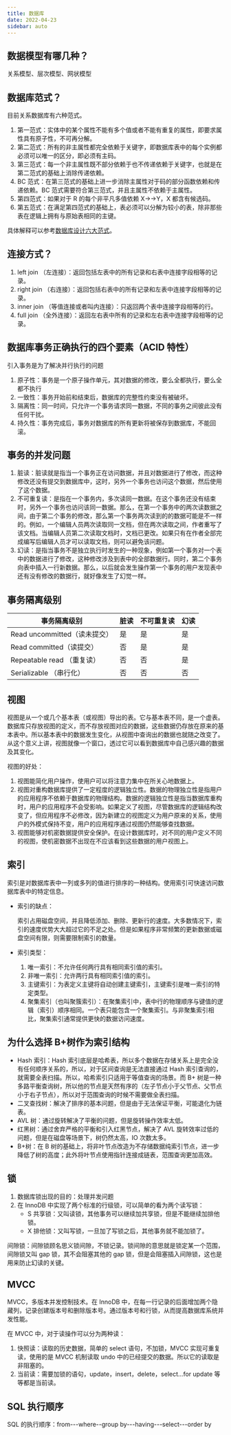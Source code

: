 ```yaml
---
title: 数据库
date: 2022-04-23
sidebar: auto
---
```


## 数据模型有哪几种？

关系模型、层次模型、网状模型

## 数据库范式？

目前关系数据库有六种范式。

1. 第一范式：实体中的某个属性不能有多个值或者不能有重复的属性，即要求属性具有原子性，不可再分解。
2. 第二范式：所有的非主属性都完全依赖于关键字，即数据库表中的每个实例都必须可以唯一的区分，即必须有主码。
3. 第三范式：每一个非主属性既不部分依赖于也不传递依赖于关键字，也就是在第二范式的基础上消除传递依赖。
4. BC 范式：在第三范式的基础上进一步消除主属性对于码的部分函数依赖和传递依赖。BC 范式需要符合第三范式，并且主属性不依赖于主属性。
5. 第四范式：如果对于 R 的每个非平凡多值依赖 X->->Y，X 都含有候选码。
6. 第五范式：在满足第四范式的基础上，表必须可以分解为较小的表，除非那些表在逻辑上拥有与原始表相同的主键。

具体解释可以参考[数据库设计六大范式](https://www.cnblogs.com/Diyo/p/11414424.html)。

## 连接方式？

1. left join （左连接）：返回包括左表中的所有记录和右表中连接字段相等的记录。
2. right join （右连接）：返回包括右表中的所有记录和左表中连接字段相等的记录。
3. inner join （等值连接或者叫内连接）：只返回两个表中连接字段相等的行。
4. full join （全外连接）：返回左右表中所有的记录和左右表中连接字段相等的记录。

## 数据库事务正确执行的四个要素（ACID 特性）

引入事务是为了解决并行执行的问题

1. 原子性：事务是一个原子操作单元，其对数据的修改，要么全都执行，要么全都不执行
2. 一致性：事务开始前和结束后，数据库的完整性约束没有被破坏。
3. 隔离性：同一时间，只允许一个事务请求同一数据，不同的事务之间彼此没有任何干扰。
4. 持久性：事务完成后，事务对数据库的所有更新将被保存到数据库，不能回滚。

## 事务的并发问题

1. 脏读：脏读就是指当一个事务正在访问数据，并且对数据进行了修改，而这种修改还没有提交到数据库中，这时，另外一个事务也访问这个数据，然后使用了这个数据。
2. 不可重复读：是指在一个事务内，多次读同一数据。在这个事务还没有结束时，另外一个事务也访问该同一数据。那么，在第一个事务中的两次读数据之间，由于第二个事务的修改，那么第一个事务两次读到的的数据可能是不一样的。例如，一个编辑人员两次读取同一文档，但在两次读取之间，作者重写了该文档。当编辑人员第二次读取文档时，文档已更改。如果只有在作者全部完成编写后编辑人员才可以读取文档，则可以避免该问题。
3. 幻读：是指当事务不是独立执行时发生的一种现象，例如第一个事务对一个表中的数据进行了修改，这种修改涉及到表中的全部数据行。同时，第二个事务向表中插入一行新数据。那么，以后就会发生操作第一个事务的用户发现表中还有没有修改的数据行，就好像发生了幻觉一样。

## 事务隔离级别

| 事务隔离级别                 | 脏读 | 不可重复读 | 幻读 |
| ---------------------------- | ---- | ---------- | ---- |
| Read uncommitted（读未提交） | 是   | 是         | 是   |
| Read committed（读提交）     | 否   | 是         | 是   |
| Repeatable read （重复读）   | 否   | 否         | 是   |
| Serializable （串行化）      | 否   | 否         | 否   |

## 视图

视图是从一个或几个基本表（或视图）导出的表。它与基本表不同，是一个虚表。数据库只存放视图的定义，而不存放视图对应的数据，这些数据仍存放在原来的基本表中。所以基本表中的数据发生变化，从视图中查询出的数据也就随之改变了。从这个意义上讲，视图就像一个窗口，透过它可以看到数据库中自己感兴趣的数据及其变化。

视图的好处：

1. 视图能简化用户操作，使用户可以将注意力集中在所关心地数据上。
2. 视图对重构数据库提供了一定程度的逻辑独立性。数据的物理独立性是指用户的应用程序不依赖于数据库的物理结构。数据的逻辑独立性是指当数据库重构时，用户的应用程序不会受影响。如果定义了视图，尽管数据库的逻辑结构改变了，但应用程序不必修改，因为新建立的视图定义为用户原来的关系，使用户的外模式保持不变，用户的应用程序通过视图仍然能够查找数据。
3. 视图能够对机密数据提供安全保护。在设计数据库时，对不同的用户定义不同的视图，使机密数据不出现在不应该看到这些数据的用户视图上。

## 索引

索引是对数据库表中一列或多列的值进行排序的一种结构。使用索引可快速访问数据库表中的特定信息。

- 索引的缺点：

  索引占用磁盘空间，并且降低添加、删除、更新行的速度。大多数情况下，索引的速度优势大大超过它的不足之处。但是如果程序非常频繁的更新数据或磁盘空间有限，则需要限制索引的数量。

- 索引类型：

  1.  唯一索引：不允许任何两行具有相同索引值的索引。
  2.  非唯一索引：允许两行具有相同索引值的索引。
  3.  主键索引：为表定义主键将自动创建主键索引，主键索引是唯一索引的特定类型。
  4.  聚集索引（也叫聚簇索引）：在聚集索引中，表中行的物理顺序与键值的逻辑（索引）顺序相同。一个表只能包含一个聚集索引。与非聚集索引相比，聚集索引通常提供更快的数据访问速度。

## 为什么选择 B+树作为索引结构

- Hash 索引：Hash 索引底层是哈希表，所以多个数据在存储关系上是完全没有任何顺序关系的，所以，对于区间查询是无法直接通过 Hash 索引查询的，就需要全表扫描。所以，哈希索引只适用于等值查询的场景。而 B+ 树是一种多路平衡查询树，所以他的节点是天然有序的（左子节点小于父节点、父节点小于右子节点），所以对于范围查询的时候不需要做全表扫描。
- 二叉查找树：解决了排序的基本问题，但是由于无法保证平衡，可能退化为链表。
- AVL 树：通过旋转解决了平衡的问题，但是旋转操作效率太低。
- 红黑树：通过舍弃严格的平衡和引入红黑节点，解决了 AVL 旋转效率过低的问题，但是在磁盘等场景下，树仍然太高，IO 次数太多。
- B+树：在 B 树的基础上，将非叶节点改造为不存储数据纯索引节点，进一步降低了树的高度；此外将叶节点使用指针连接成链表，范围查询更加高效。

## 锁

1. 数据库锁出现的目的：处理并发问题
2. 在 InnoDB 中实现了两个标准的行级锁，可以简单的看为两个读写锁：
   - S 共享锁：又叫读锁，其他事务可以继续加共享锁，但是不能继续加排他锁。
   - X 排他锁：又叫写锁，一旦加了写锁之后，其他事务就不能加锁了。

间隙锁：间隙锁顾名思义锁间隙，不锁记录。锁间隙的意思就是锁定某一个范围，间隙锁又叫 gap 锁，其不会阻塞其他的 gap 锁，但是会阻塞插入间隙锁，这也是用来防止幻读的关键。

## MVCC

MVCC，多版本并发控制技术。在 InnoDB 中，在每一行记录的后面增加两个隐藏列，记录创建版本号和删除版本号。通过版本号和行锁，从而提高数据库系统并发性能。

在 MVCC 中，对于读操作可以分为两种读：

1. 快照读：读取的历史数据，简单的 select 语句，不加锁，MVCC 实现可重复读，使用的是 MVCC 机制读取 undo 中的已经提交的数据。所以它的读取是非阻塞的。
2. 当前读：需要加锁的语句，update，insert，delete，select...for update 等等都是当前读。

## SQL 执行顺序

SQL 的执行顺序：from---where--group by---having---select---order by
